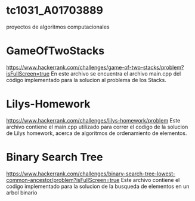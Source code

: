 # tc1031_A01703889
proyectos de algoritmos computacionales

# GameOfTwoStacks
https://www.hackerrank.com/challenges/game-of-two-stacks/problem?isFullScreen=true
En este archivo se encuentra el archivo main.cpp del código implementado para la solucion al problema de los Stacks.

# Lilys-Homework
https://www.hackerrank.com/challenges/lilys-homework/problem
Este archivo contiene el main.cpp utilizado para correr el codigo de la solucion de Lilys homework, acerca de algoritmos de ordenamiento de elementos.

# Binary Search Tree
https://www.hackerrank.com/challenges/binary-search-tree-lowest-common-ancestor/problem?isFullScreen=true
Este archivo contiene el codigo implementado para la solucion de la busqueda de elementos en un arbol binario
